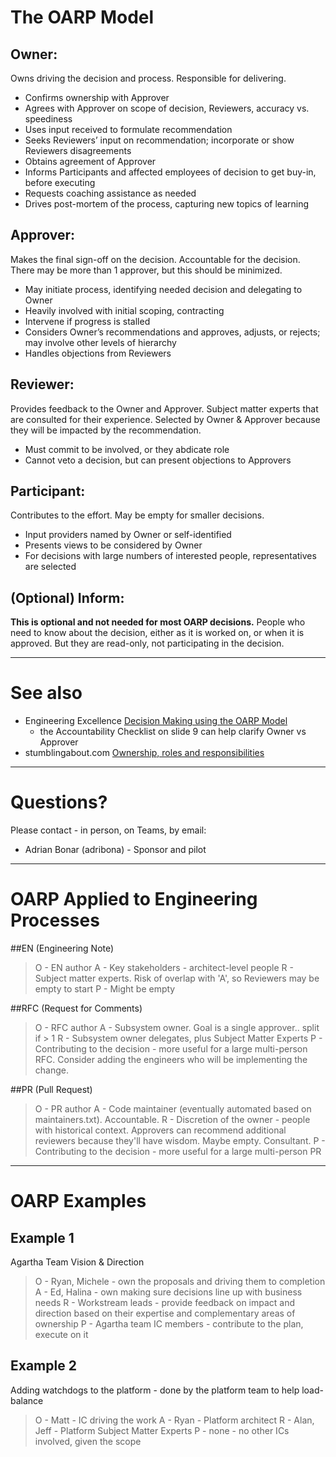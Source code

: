 # The OARP Model
## Owner:
Owns driving the decision and process.  Responsible for delivering.
* Confirms ownership with Approver​
* Agrees with Approver on scope of decision, Reviewers, accuracy vs. speediness​
* Uses input received to formulate recommendation​
* Seeks Reviewers’ input on recommendation; incorporate or show Reviewers disagreements
* Obtains agreement of Approver
* Informs Participants and affected employees of decision to get buy-in, before executing
* Requests coaching assistance as needed
* Drives post-mortem of the process, capturing new topics of learning

## Approver:
Makes the final sign-off on the decision.  Accountable for the decision.  There may be more than 1 approver, but this should be minimized.
* May initiate process, identifying needed decision and delegating to Owner​
* Heavily involved with initial scoping, contracting​
* Intervene if progress is stalled​
* Considers Owner’s recommendations and approves, adjusts, or rejects; may involve other levels of hierarchy 
* Handles objections from Reviewers​

## Reviewer:
Provides feedback to the Owner and Approver.  Subject matter experts that are consulted for their experience. Selected by Owner & Approver because they will be impacted​ by the recommendation.
* Must commit to be involved, or they abdicate role
* Cannot veto a decision, but can present objections to Approver​s

## Participant:
Contributes to the effort.  May be empty for smaller decisions.
* Input providers named by Owner or self-identified​
* Presents views to be considered by Owner
* For decisions with large numbers of interested people, representatives are selected​

## **(Optional)** Inform:
**This is optional and not needed for most OARP decisions.**  People who need to know about the decision, either as it is worked on, or when it is approved.  But they are read-only, not participating in the decision.

---
# See also
- Engineering Excellence [Decision Making using the OARP Model](https://microsoft.sharepoint.com/:p:/r/teams/SecDev/_layouts/15/Doc.aspx?sourcedoc=%7B0F95B34A-2CBF-4250-AD24-E38781220C25%7D&file=Decision%20Making%20using%20the%20OARP%20Model.pptx&action=edit&mobileredirect=true&DefaultItemOpen=1&CID=A95932A4-B368-42F7-A4EE-6B810805D808&wdLOR=c4AEC30C0-6DD8-4CCA-8412-2754DB0A536C)
  - the Accountability Checklist on slide 9 can help clarify Owner vs Approver
- stumblingabout.com [Ownership, roles and responsibilities](https://stumblingabout.com/2011/01/27/ownership-roles-and-responsibilities/)

---
# Questions?
Please contact - in person, on Teams, by email:
- Adrian Bonar (adribona) - Sponsor and pilot

---
# OARP Applied to Engineering Processes
##EN (Engineering Note)
>O - EN author
A - Key stakeholders - architect-level people
R - Subject matter experts.  Risk of overlap with 'A', so Reviewers may be empty to start
P - Might be empty

##RFC (Request for Comments)
>O - RFC author
A - Subsystem owner.  Goal is a single approver.. split if > 1
R - Subsystem owner delegates, plus Subject Matter Experts
P - Contributing to the decision - more useful for a large multi-person RFC.  Consider adding the engineers who will be implementing the change.

##PR (Pull Request)
>O - PR author 
A - Code maintainer (eventually automated based on maintainers.txt).  Accountable.
R - Discretion of the owner - people with historical context.  Approvers can recommend additional reviewers because they'll have wisdom.  Maybe empty. Consultant.
P - Contributing to the decision - more useful for a large multi-person PR

---
# OARP Examples
## Example 1
Agartha Team Vision & Direction

>O - Ryan, Michele - own the proposals and driving them to completion
A - Ed, Halina - own making sure decisions line up with business needs
R - Workstream leads - provide feedback on impact and direction based on their expertise and complementary areas of ownership
P - Agartha team IC members - contribute to the plan, execute on it

## Example 2
Adding watchdogs to the platform - done by the platform team to help load-balance
>O - Matt - IC driving the work
A - Ryan - Platform architect
R - Alan, Jeff - Platform Subject Matter Experts
P - none - no other ICs involved, given the scope

